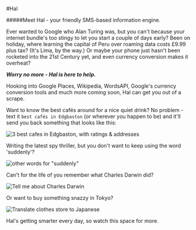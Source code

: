#Hal

#####Meet Hal - your friendly SMS-based information engine.

Ever wanted to Google who Alan Turing was, but you can't because your internet bundle's too stingy to let you start a couple of days early? Been on holiday, where learning the capital of Peru over roaming data costs £9.99 plus tax? (It's Lima, by the way.) Or maybe your phone just hasn't been rocketed into the 21st Century yet, and even currency conversion makes it overheat?

***Worry no more - Hal is here to help.***

Hooking into Google Places, Wikipedia, WordsAPI, Google's currency conversion tools and much more coming soon, Hal can get you out of a scrape.

Want to know the best cafés around for a nice quiet drink? No problem - text it `best cafés in Edgbaston` (or wherever you happen to be) and it'll send you back something that looks like this:

![3 best cafes in Edgbaston, with ratings & addresses](https://raw.github.com/bedekelly/hal/master/images/cafes.png)

Writing the latest spy thriller, but you don't want to keep using the word 'suddenly'?

![other words for "suddenly"](https://raw.github.com/bedekelly/hal/master/images/suddenly.png)

Can't for the life of you remember what Charles Darwin did?

![Tell me about Charles Darwin](https://raw.github.com/bedekelly/hal/master/images/darwin.png)

Or want to buy something snazzy in Tokyo?

![Translate clothes store to Japanese](https://raw.github.com/bedekelly/hal/master/images/japanese.png)

Hal's getting smarter every day, so watch this space for more.
